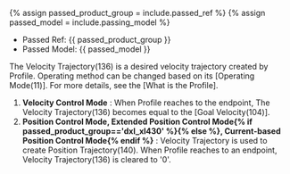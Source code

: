 {% assign passed_product_group = include.passed_ref %}
{% assign passed_model = include.passing_model %}

- Passed Ref: {{ passed_product_group }}
- Passed Model: {{ passed_model }}


The Velocity Trajectory(136) is a desired velocity trajectory created by Profile. Operating method can be changed based on its [Operating Mode(11)]. For more details, see the [What is the Profile].
1. **Velocity Control Mode** : When Profile reaches to the endpoint, The Velocity Trajectory(136) becomes equal to the [Goal Velocity(104)].
2. **Position Control Mode, Extended Position Control Mode{% if passed_product_group=='dxl_xl430' %}{% else %}, Current-based Position Control Mode{% endif %}** : Velocity Trajectory is used to create Position Trajectory(140). When Profile reaches to an endpoint, Velocity Trajectory(136) is cleared to '0'.
